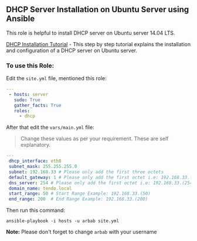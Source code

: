 DHCP Server Installation on Ubuntu Server using Ansible
--------
This role is helpful to install DHCP server on Ubuntu server 14.04 LTS.

[DHCP Installation Tutorial] - This step by step tutorial explains the installation and configuration of a DHCP server on Ubuntu server.

### To use this Role:

Edit the `site.yml` file, mentioned this role:

```yaml
---
 - hosts: server
   sudo: True
   gather_facts: True
   roles:
     - dhcp
``` 
After that edit the `vars/main.yml` file:

> Change these values as per your requirement. These are self explanatory.

```yaml
---
 dhcp_interface: eth0
 subnet_mask: 255.255.255.0
 subnet: 192.168.33 # Please only add the first three octets
 default_gateway: 1 # Please only add the first octet i.e: 192.168.33.(1)
 dns_server: 254 # Please only add the first octet i.e: 192.168.33.(254)
 domain_name: tendo.local
 start_range: 50 # Start Range Example: 192.168.33.(50)
 end_range: 200  # End Range Example: 192.168.33.(200)
```
Then run this command:

```
ansible-playbook -i hosts -u arbab site.yml
```
**Note:** Please don't forget to change `arbab` with your username

[DHCP Installation Tutorial]:https://rbgeek.wordpress.com/2012/04/29/how-to-install-the-dhcp-server-on-ubuntu-12-04lts/
